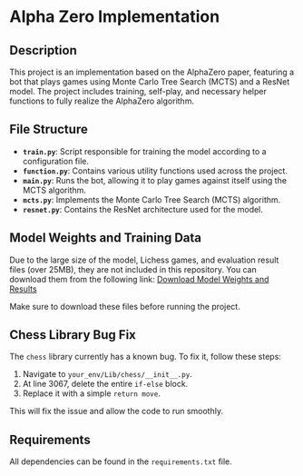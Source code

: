# Alpha Zero Implementation

## Description
This project is an implementation based on the AlphaZero paper, featuring a bot that plays games using Monte Carlo Tree Search (MCTS) and a ResNet model. The project includes training, self-play, and necessary helper functions to fully realize the AlphaZero algorithm.

## File Structure

- **`train.py`**: Script responsible for training the model according to a configuration file.
- **`function.py`**: Contains various utility functions used across the project.
- **`main.py`**: Runs the bot, allowing it to play games against itself using the MCTS algorithm.
- **`mcts.py`**: Implements the Monte Carlo Tree Search (MCTS) algorithm.
- **`resnet.py`**: Contains the ResNet architecture used for the model.

## Model Weights and Training Data
Due to the large size of the model, Lichess games, and evaluation result files (over 25MB), they are not included in this repository. You can download them from the following link:
[Download Model Weights and Results](https://drive.google.com/drive/folders/12PGjUCOllXaKWY-uzP7fr_iY1kj9HhTz?usp=sharing)

Make sure to download these files before running the project.

## Chess Library Bug Fix
The `chess` library currently has a known bug. To fix it, follow these steps:

1. Navigate to `your_env/Lib/chess/__init__.py`.
2. At line 3067, delete the entire `if-else` block.
3. Replace it with a simple `return move`.

This will fix the issue and allow the code to run smoothly.

## Requirements
All dependencies can be found in the `requirements.txt` file.
